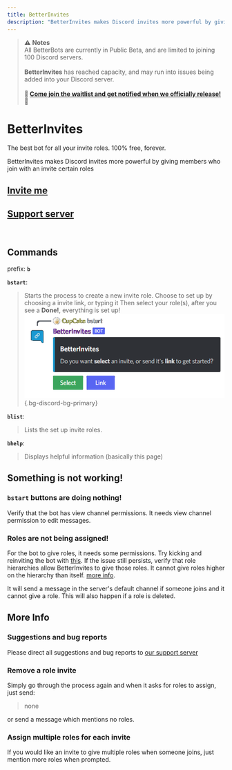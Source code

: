 ```yaml
---
title: BetterInvites
description: "BetterInvites makes Discord invites more powerful by giving members who join with an invite certain roles"
---
```


> ⚠ **Notes**
> <br>
> All BetterBots are currently in Public Beta, and are limited to joining 100 Discord servers.
> <br><br>
> **BetterInvites** has reached capacity, and may run into issues being added into your Discord server.
> <br><br>
> **🌿 [Come join the waitlist and get notified when we officially release!](/discord) 🌿**


# BetterInvites

<div class="text-xl">The best bot for all your invite roles. 100% free, forever.</div>

BetterInvites makes Discord invites more powerful by giving members who join with an invite certain roles

## [Invite me](https://thymedev.github.io/invite/betterinvites)
## [Support server](https://thymedev.github.io/discord.html)

<br />

## Commands
prefix: **`b`**

**`bstart`**: 
>Starts the process to create a new invite role.
>Choose to set up by choosing a invite link, or typing it
>Then select your role(s), after you see a **Done!**, everything is set up!
![Image of /bstart command, with "Select" and "Link" buttons below](/media/BetterInvites_bstart.png){.bg-discord-bg-primary}

**`blist`**:
>Lists the set up invite roles.

**`bhelp`**:
>Displays helpful information (basically this page)

## Something is not working!
### `bstart` buttons are doing nothing!
Verify that the bot has view channel permissions. It needs view channel permission to edit messages.

### Roles are not being assigned!
For the bot to give roles, it needs some permissions. Try kicking and reinviting the bot with [this](https://thymedev.github.io/invite/betterinvites).
If the issue still persists, verify that role hierarchies allow BetterInvites to give those roles. It cannot give roles higher on the hierarchy than itself. [more info](https://support.discord.com/hc/en-us/articles/214836687-Role-Management-101).

It will send a message in the server's default channel if someone joins and it cannot give a role.
This will also happen if a role is deleted.

## More Info
### Suggestions and bug reports
Please direct all suggestions and bug reports to [our support server](https://thymedev.github.io/discord.html)

### Remove a role invite
Simply go through the process again and when it asks for roles to assign, just send:
>none

or send a message which mentions no roles.

### Assign multiple roles for each invite
If you would like an invite to give multiple roles when someone joins, just mention more roles when prompted.
